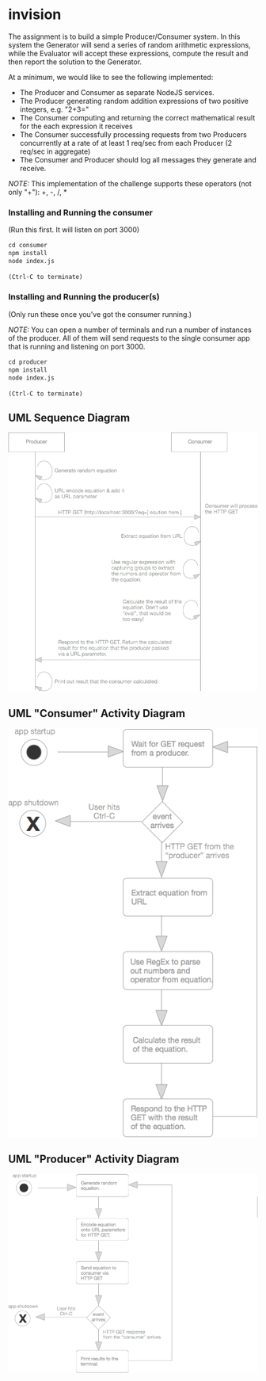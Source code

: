 # invision

The assignment is to build a simple Producer/Consumer system. In this system the Generator will send a series of random arithmetic expressions, while the Evaluator will accept these expressions, compute the result and then report the solution to the Generator. 

At a minimum, we would like to see the following implemented:

* The Producer and Consumer as separate NodeJS services.
* The Producer generating random addition expressions of two positive integers, e.g. "2+3="
* The Consumer computing and returning the correct mathematical result for the each expression it receives
* The Consumer successfully processing requests from two Producers concurrently at a rate of at least 1 req/sec from each Producer (2 req/sec in aggregate)
* The Consumer and Producer should log all messages they generate and receive.

*NOTE:* This implementation of the challenge supports these operators (not only "+"): +, -, /, *

### Installing and Running the consumer 

(Run this first. It will listen on port 3000)

```
cd consumer
npm install
node index.js

(Ctrl-C to terminate)
```

### Installing and Running the producer(s) 

(Only run these once you've got the consumer running.)

*NOTE:* You can open a number of terminals and run a number of instances of the producer. All of them will send requests to the single consumer app that is running and listening on port 3000.

```
cd producer
npm install
node index.js

(Ctrl-C to terminate)
```


## UML Sequence Diagram 

![](sequence.png?raw=true)

## UML "Consumer" Activity Diagram 

![](consumer.png?raw=true)

## UML "Producer" Activity Diagram 

![](producer.png?raw=true)

